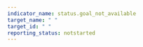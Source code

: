```yaml
---
indicator_name: status.goal_not_available
target_name: " "
target_id: " "
reporting_status: notstarted
---
```

